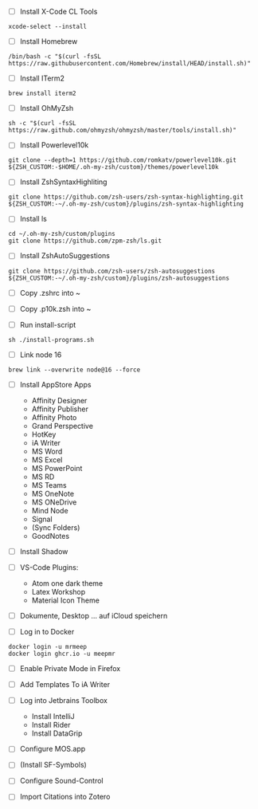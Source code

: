 - [ ] Install X-Code CL Tools
```
xcode-select --install
```

- [ ] Install Homebrew
```
/bin/bash -c "$(curl -fsSL https://raw.githubusercontent.com/Homebrew/install/HEAD/install.sh)"
```

- [ ] Install ITerm2
```
brew install iterm2
```

- [ ] Install OhMyZsh
```
sh -c "$(curl -fsSL https://raw.github.com/ohmyzsh/ohmyzsh/master/tools/install.sh)"
```

- [ ] Install Powerlevel10k
```
git clone --depth=1 https://github.com/romkatv/powerlevel10k.git ${ZSH_CUSTOM:-$HOME/.oh-my-zsh/custom}/themes/powerlevel10k
```

- [ ] Install ZshSyntaxHighliting
```
git clone https://github.com/zsh-users/zsh-syntax-highlighting.git ${ZSH_CUSTOM:-~/.oh-my-zsh/custom}/plugins/zsh-syntax-highlighting
```

- [ ] Install ls
```
cd ~/.oh-my-zsh/custom/plugins
git clone https://github.com/zpm-zsh/ls.git
```

- [ ] Install ZshAutoSuggestions
```
git clone https://github.com/zsh-users/zsh-autosuggestions ${ZSH_CUSTOM:-~/.oh-my-zsh/custom}/plugins/zsh-autosuggestions
```

- [ ] Copy .zshrc into ~
- [ ] Copy .p10k.zsh into ~

- [ ] Run install-script
```
sh ./install-programs.sh
```

- [ ] Link node 16
```
brew link --overwrite node@16 --force
```

- [ ] Install AppStore Apps
  - Affinity Designer
  - Affinity Publisher
  - Affinity Photo
  - Grand Perspective
  - HotKey
  - iA Writer
  - MS Word
  - MS Excel
  - MS PowerPoint
  - MS RD
  - MS Teams
  - MS OneNote
  - MS ONeDrive
  - Mind Node
  - Signal
  - (Sync Folders)
  - GoodNotes

- [ ] Install Shadow

- [ ] VS-Code Plugins:
  - Atom one dark theme
  - Latex Workshop
  - Material Icon Theme

- [ ] Dokumente, Desktop ... auf iCloud speichern
- [ ] Log in to Docker
```
docker login -u mrmeep
docker login ghcr.io -u meepmr
```

- [ ] Enable Private Mode in Firefox
- [ ] Add Templates To iA Writer
- [ ] Log into Jetbrains Toolbox
  - Install IntelliJ
  - Install Rider
  - Install DataGrip

- [ ] Configure MOS.app
- [ ] (Install SF-Symbols)
- [ ] Configure Sound-Control
- [ ] Import Citations into Zotero
